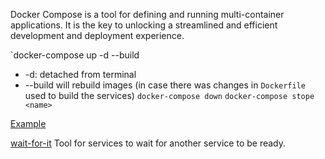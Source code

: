 Docker Compose is a tool for defining and running multi-container applications. It is the key to unlocking a streamlined and efficient development and deployment experience.

`docker-compose up -d --build
- -d: detached from terminal
- --build will rebuild images (in case there was changes in `Dockerfile` used to build the services)
`docker-compose down`
`docker-compose stope <name>`

[Example](https://docs.docker.com/compose/compose-application-model/)

[wait-for-it](https://github.com/codeedu/docker-wait-for-it)
Tool for services to wait for another service to be ready.

